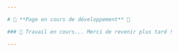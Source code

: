 ```yaml
---

# 🚧 **Page en cours de développement** 🚧

### 🔧 Travail en cours... Merci de revenir plus tard !

---
```

